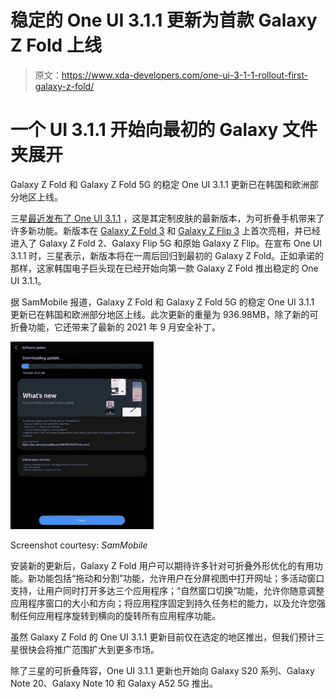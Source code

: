 # 稳定的 One UI 3.1.1 更新为首款 Galaxy Z Fold 上线

> 原文：<https://www.xda-developers.com/one-ui-3-1-1-rollout-first-galaxy-z-fold/>

# 一个 UI 3.1.1 开始向最初的 Galaxy 文件夹展开

Galaxy Z Fold 和 Galaxy Z Fold 5G 的稳定 One UI 3.1.1 更新已在韩国和欧洲部分地区上线。

三星[最近发布了 One UI 3.1.1](https://www.xda-developers.com/one-ui-3-1-1-update-brings-new-features-older-samsung-foldables/) ，这是其定制皮肤的最新版本，为可折叠手机带来了许多新功能。新版本在 [Galaxy Z Fold 3](https://www.xda-developers.com/samsung-galaxy-z-fold-3/) 和 [Galaxy Z Flip 3](https://www.xda-developers.com/samsung-galaxy-z-flip-3/) 上首次亮相，并已经进入了 Galaxy Z Fold 2、Galaxy Flip 5G 和原始 Galaxy Z Flip。在宣布 One UI 3.1.1 时，三星表示，新版本将在一周后回归到最初的 Galaxy Z Fold。正如承诺的那样，这家韩国电子巨头现在已经开始向第一款 Galaxy Z Fold 推出稳定的 One UI 3.1.1。

据 SamMobile 报道，Galaxy Z Fold 和 Galaxy Z Fold 5G 的稳定 One UI 3.1.1 更新已在韩国和欧洲部分地区上线。此次更新的重量为 936.98MB，除了新的可折叠功能，它还带来了最新的 2021 年 9 月安全补丁。

 <picture>![A Galaxy Z Fold downloading the One UI 3.1.1 update](img/680ca919497b0f1353e587bca3fd770e.png)</picture> 

Screenshot courtesy: *SamMobile*

安装新的更新后，Galaxy Z Fold 用户可以期待许多针对可折叠外形优化的有用功能。新功能包括“拖动和分割”功能，允许用户在分屏视图中打开网址；多活动窗口支持，让用户同时打开多达三个应用程序；“自然窗口切换”功能，允许你随意调整应用程序窗口的大小和方向；将应用程序固定到持久任务栏的能力，以及允许您强制任何应用程序旋转到横向的旋转所有应用程序功能。

虽然 Galaxy Z Fold 的 One UI 3.1.1 更新目前仅在选定的地区推出，但我们预计三星很快会将推广范围扩大到更多市场。

除了三星的可折叠阵容，One UI 3.1.1 更新也开始向 Galaxy S20 系列、Galaxy Note 20、Galaxy Note 10 和 Galaxy A52 5G 推出。